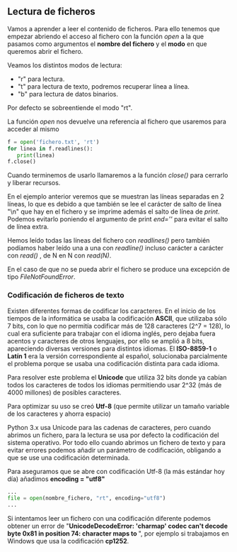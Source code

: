 ## Lectura de ficheros

Vamos a aprender a leer el contenido de ficheros. Para ello tenemos que empezar abriendo el acceso al fichero con la función *open* a la que pasamos como argumentos el **nombre del fichero** y el **modo** en que queremos abrir el fichero. 

Veamos los distintos modos de lectura:

* "r" para lectura.
* "t" para lectura de texto, podremos recuperar línea a línea.
* "b" para lectura de datos binarios.

Por defecto se sobreentiende el modo "rt".

La función *open* nos devuelve una referencia al fichero que usaremos para acceder al mismo

```python
f = open('fichero.txt', 'rt')
for linea in f.readlines():
   print(linea)
f.close()
```
Cuando terminemos de usarlo llamaremos a la función *close()* para cerrarlo y liberar recursos.

En el ejemplo anterior veremos que se muestran las líneas separadas en 2 líneas, lo que es debido a que también se lee el carácter de salto de línea "\\n" que hay en el fichero y se imprime además el salto de línea de *print*. Podemos evitarlo poniendo el argumento de print *end=''* para evitar el salto de línea extra.

Hemos leído todas las líneas del fichero con *readlines()* pero también podíamos haber leído una a una con *readline()* incluso carácter a carácter con *read()* , de N en N con *read(N)*.

En el caso de que no se pueda abrir el fichero se produce una excepción de tipo *FileNotFoundError*.

### Codificación de ficheros de texto

Existen diferentes formas de codificar los caracteres. En el inicio de los tiempos de la informática se usaba la codificación **ASCII**, que utilizaba sólo 7 bits, con lo que no permitía codificar más de 128 caracteres (2^7 = 128), lo cual era suficiente para trabajar con el idioma inglés, pero dejaba fuera acentos y caracteres de otros lenguajes, por ello se amplió a 8 bits, apareciendo diversas versiones para distintos idiomas. El **ISO-8859-1** o **Latín 1** era la versión correspondiente al español, solucionaba parcialmente el problema porque se usaba una codificación distinta para cada idioma.

Para resolver este problema el **Unicode** que utiliza 32 bits donde ya cabían todos los caracteres de todos los idiomas permitiendo usar 2^32 (más de 4000 millones) de posibles caracteres.

Para optimizar su uso se creó **Utf-8** (que permite utilizar un tamaño variable de los caracteres y ahorra espacio)

Python 3.x usa Unicode para las cadenas de caracteres, pero cuando abrimos un fichero, para la lectura se usa por defecto la codificación del sistema operativo. Por todo ello cuando abrimos un fichero de texto y para evitar errores podemos añadir un parámetro de codificación, obligando a que se use una codificación determinada. 

Para aseguramos que se abre con codificación Utf-8 (la más estándar hoy día) añadimos __encoding = "utf8"__


```python
...
file = open(nombre_fichero, "rt", encoding="utf8")
...
```

Si intentamos leer un fichero con una codificación diferente podemos obtener un error de "__UnicodeDecodeError: 'charmap' codec can't decode byte 0x81 in position 74: character maps to <undefined>__", por ejemplo si trabajamos en Windows que usa la codificación **cp1252**.

